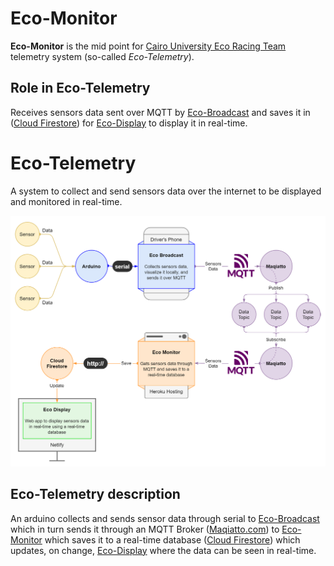 # Eco-Monitor

**Eco-Monitor** is the mid point for [Cairo University Eco Racing Team](https://www.facebook.com/ShellEcoMarathonCUT) telemetry system (so-called _Eco-Telemetry_).

## Role in Eco-Telemetry

Receives sensors data sent over MQTT by [Eco-Broadcast](https://github.com/adhammo/eco-broadcast) and saves it in ([Cloud Firestore](https://firebase.google.com/docs/firestore)) for [Eco-Display](https://github.com/adhammo/eco-display) to display it in real-time.

# Eco-Telemetry

A system to collect and send sensors data over the internet to be displayed and monitored in real-time.

![Eco Telemetry diagram](./diagram.png)

## Eco-Telemetry description

An arduino collects and sends sensor data through serial to [Eco-Broadcast](https://github.com/adhammo/eco-broadcast) which in turn sends it through an MQTT Broker ([Maqiatto.com](https://www.maqiatto.com/)) to [Eco-Monitor](https://github.com/adhammo/eco-monitor) which saves it to a real-time database ([Cloud Firestore](https://firebase.google.com/docs/firestore)) which updates, on change, [Eco-Display](https://github.com/adhammo/eco-display) where the data can be seen in real-time.
